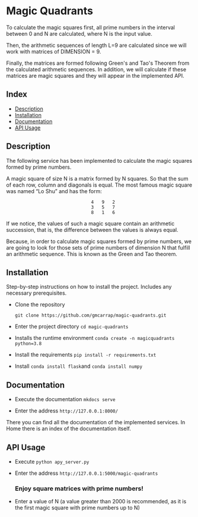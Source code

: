# Magic Quadrants

To calculate the magic squares first, all prime numbers in the interval between 0 and N are calculated, where N is the input value.

Then, the arithmetic sequences of length L=9 are calculated since we will work with matrices of DIMENSION = 9.

Finally, the matrices are formed following Green's and Tao's Theorem from the calculated arithmetic sequences. In addition, we will calculate if these matrices are magic squares and they will appear in the implemented API.

## Index

- [Description](#description)
- [Installation](#installation)
- [Documentation](#documentation)
- [API Usage](#API_Usage)

## Description

The following service has been implemented to calculate the magic squares formed by prime numbers. 

A magic square of size N is a matrix formed by N squares. So that the sum of each row, column and diagonals is equal. The most famous magic square was named “Lo Shu” and has the form:

                                    4   9   2
                                    3   5   7
                                    8   1   6
                    
If we notice, the values of such a magic square contain an arithmetic succession, that is, the difference between the values is always equal.

Because, in order to calculate magic squares formed by prime numbers, we are going to look for those sets of prime numbers of dimension N that fulfill an arithmetic sequence. This is known as the Green and Tao theorem.

## Installation

Step-by-step instructions on how to install the project. Includes any necessary prerequisites.

- Clone the repository

  `git clone https://github.com/gmcarrap/magic-quadrants.git`

- Enter the project directory
  `cd magic-quadrants`

- Installs the runtime environment
  `conda create -n magicquadrants python=3.8`

- Install the requirements
  `pip install -r requirements.txt`

- Install `conda install flask`and `conda install numpy`

## Documentation

- Execute the documentation
  `mkdocs serve`

- Enter the address 
  `http://127.0.0.1:8000/`

There you can find all the documentation of the implemented services. In Home there is an index of the documentation itself.

## API Usage

- Execute
  `python apy_server.py`

- Enter the address
  `http://127.0.0.1:5000/magic-quadrants`
    ### Enjoy square matrices with prime numbers!
- Enter a value of N (a value greater than 2000 is recommended, as it is the first magic square with prime numbers up to N)





